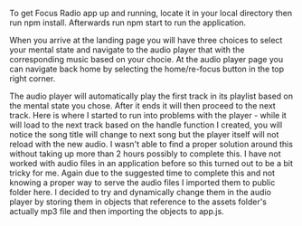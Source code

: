 To get Focus Radio app up and running, locate it in your local directory then run npm install. Afterwards run npm start to run the application. 

When you arrive at the landing page you will have three choices to select your mental state and navigate to the audio player that with the corresponding music based on your chocie. At the audio player page you can navigate back home by selecting the home/re-focus button in the top right corner. 

The audio player will automatically play the first track in its playlist based on the mental state you chose. After it ends it will then proceed to the next track. Here is where I started to run into problems with the player - while it will load to the next track based on the handle function I created, you will notice the song title will change to next song but the player itself will not reload with the new audio. I wasn't able to find a proper solution around this without taking up more than 2 hours possibly to complete this. I have not worked with audio files in an application before so this turned out to be a bit tricky for me. Again due to the suggested time to complete this and not knowing a proper way to serve the audio files I imported them to public folder here. I decided to try and dynamically change them in the audio player by storing them in objects that reference to the assets folder's actually mp3 file and then importing the objects to app.js.